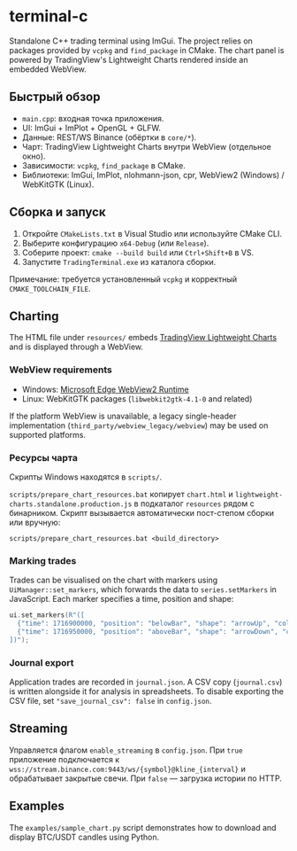 # terminal-c

Standalone C++ trading terminal using ImGui. The project relies on packages provided by `vcpkg` and `find_package` in CMake. The chart panel is powered by TradingView's Lightweight Charts rendered inside an embedded WebView.

## Быстрый обзор

- `main.cpp`: входная точка приложения.
- UI: ImGui + ImPlot + OpenGL + GLFW.
- Данные: REST/WS Binance (обёртки в `core/*`).
- Чарт: TradingView Lightweight Charts внутри WebView (отдельное окно).
- Зависимости: `vcpkg`, `find_package` в CMake.
- Библиотеки: ImGui, ImPlot, nlohmann-json, cpr, WebView2 (Windows) / WebKitGTK (Linux).

## Сборка и запуск

1. Откройте `CMakeLists.txt` в Visual Studio или используйте CMake CLI.
2. Выберите конфигурацию `x64-Debug` (или `Release`).
3. Соберите проект: `cmake --build build` или `Ctrl+Shift+B` в VS.
4. Запустите `TradingTerminal.exe` из каталога сборки.

Примечание: требуется установленный `vcpkg` и корректный `CMAKE_TOOLCHAIN_FILE`.

## Charting

The HTML file under `resources/` embeds [TradingView Lightweight Charts](https://github.com/tradingview/lightweight-charts) and is displayed through a WebView.

### WebView requirements

- Windows: [Microsoft Edge WebView2 Runtime](https://developer.microsoft.com/en-us/microsoft-edge/webview2/)
- Linux: WebKitGTK packages (`libwebkit2gtk-4.1-0` and related)

If the platform WebView is unavailable, a legacy single-header implementation (`third_party/webview_legacy/webview`) may be used on supported platforms.

### Ресурсы чарта

Скрипты Windows находятся в `scripts/`.

`scripts/prepare_chart_resources.bat` копирует `chart.html` и `lightweight-charts.standalone.production.js` в подкаталог `resources` рядом с бинарником. Скрипт вызывается автоматически пост-степом сборки или вручную:

```
scripts/prepare_chart_resources.bat <build_directory>
```

### Marking trades

Trades can be visualised on the chart with markers using `UiManager::set_markers`, which forwards the data to `series.setMarkers` in JavaScript. Each marker specifies a time, position and shape:

```cpp
ui.set_markers(R"([
  {"time": 1716900000, "position": "belowBar", "shape": "arrowUp", "color": "green", "text": "BUY"},
  {"time": 1716950000, "position": "aboveBar", "shape": "arrowDown", "color": "red", "text": "SELL"}
])");
```

### Journal export

Application trades are recorded in `journal.json`. A CSV copy (`journal.csv`) is written alongside it for analysis in spreadsheets. To disable exporting the CSV file, set `"save_journal_csv": false` in `config.json`.

## Streaming

Управляется флагом `enable_streaming` в `config.json`. При `true` приложение подключается к `wss://stream.binance.com:9443/ws/{symbol}@kline_{interval}` и обрабатывает закрытые свечи. При `false` — загрузка истории по HTTP.

## Examples

The `examples/sample_chart.py` script demonstrates how to download and display BTC/USDT candles using Python.

